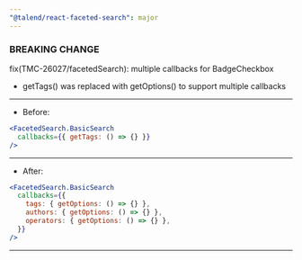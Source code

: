 ```yaml
---
"@talend/react-faceted-search": major
---
```


### BREAKING CHANGE
fix(TMC-26027/facetedSearch): multiple callbacks for BadgeCheckbox
- getTags() was replaced with getOptions() to support multiple callbacks
---
- Before:
```jsx
<FacetedSearch.BasicSearch
  callbacks={{ getTags: () => {} }}
/>
```
---
- After:
```jsx
<FacetedSearch.BasicSearch
  callbacks={{
    tags: { getOptions: () => {} },
    authors: { getOptions: () => {} },
    operators: { getOptions: () => {} },
  }}
/>
```
---
